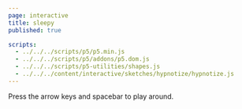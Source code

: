 ```yaml
---
page: interactive
title: sleepy
published: true

scripts:
  - ../../../scripts/p5/p5.min.js
  - ../../../scripts/p5/addons/p5.dom.js
  - ../../../scripts/p5-utilities/shapes.js
  - ../../../content/interactive/sketches/hypnotize/hypnotize.js
---
```


<div id="sketch" class="pl-5">
  <div id="hypnotize-holder">
  </div>
</div>

Press the arrow keys and spacebar to play around.